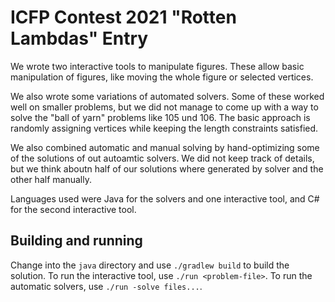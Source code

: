 # ICFP Contest 2021 "Rotten Lambdas" Entry

We wrote two interactive tools to manipulate figures.
These allow basic manipulation of figures, like moving
the whole figure or selected vertices.

We also wrote some variations of automated solvers. Some of these
worked well on smaller problems, but we did not manage to come up
with a way to solve the "ball of yarn" problems like 105 und 106.
The basic approach is randomly assigning vertices while keeping
the length constraints satisfied. 

We also combined automatic and manual solving by hand-optimizing
some of the solutions of out autoamtic solvers. We did not keep
track of details, but we think aboutn half of our solutions where
generated by solver and the other half manually.

Languages used were Java for the solvers and one interactive tool,
and C# for the second interactive tool.

## Building and running

Change into the `java` directory and use `./gradlew build` to
build the solution. To run the interactive tool, use
`./run <problem-file>`. To run the automatic solvers,
use `./run -solve files...`.

